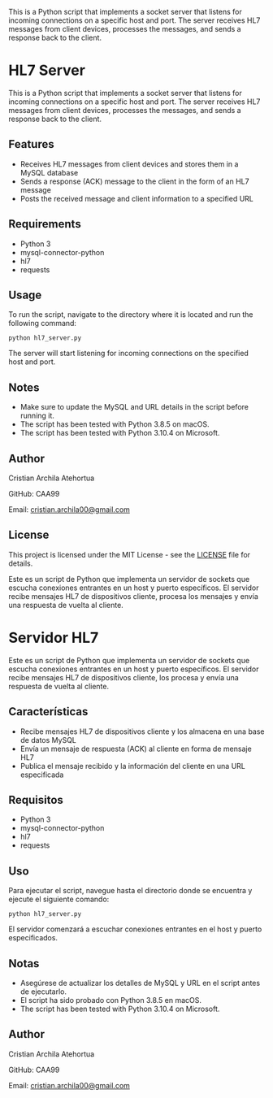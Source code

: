 This is a Python script that implements a socket server that listens for incoming connections on a specific host and port. The server receives HL7 messages from client devices, processes the messages, and sends a response back to the client.

# HL7 Server

This is a Python script that implements a socket server that listens for incoming connections on a specific host and port. The server receives HL7 messages from client devices, processes the messages, and sends a response back to the client.

## Features

- Receives HL7 messages from client devices and stores them in a MySQL database
- Sends a response (ACK) message to the client in the form of an HL7 message
- Posts the received message and client information to a specified URL

## Requirements

- Python 3
- mysql-connector-python
- hl7
- requests

## Usage

To run the script, navigate to the directory where it is located and run the following command:

`python hl7_server.py`

The server will start listening for incoming connections on the specified host and port.

## Notes

- Make sure to update the MySQL and URL details in the script before running it.
- The script has been tested with Python 3.8.5 on macOS.
- The script has been tested with Python 3.10.4 on Microsoft.

## Author

Cristian Archila Atehortua

GitHub: CAA99

Email: cristian.archila00@gmail.com

## License

This project is licensed under the MIT License - see the [LICENSE](LICENSE) file for details.

Este es un script de Python que implementa un servidor de sockets que escucha conexiones entrantes en un host y puerto específicos. El servidor recibe mensajes HL7 de dispositivos cliente, procesa los mensajes y envía una respuesta de vuelta al cliente.

# Servidor HL7

Este es un script de Python que implementa un servidor de sockets que escucha conexiones entrantes en un host y puerto específicos. El servidor recibe mensajes HL7 de dispositivos cliente, los procesa y envía una respuesta de vuelta al cliente.

## Características

- Recibe mensajes HL7 de dispositivos cliente y los almacena en una base de datos MySQL
- Envía un mensaje de respuesta (ACK) al cliente en forma de mensaje HL7
- Publica el mensaje recibido y la información del cliente en una URL especificada

## Requisitos

- Python 3
- mysql-connector-python
- hl7
- requests

## Uso

Para ejecutar el script, navegue hasta el directorio donde se encuentra y ejecute el siguiente comando:

`python hl7_server.py`


El servidor comenzará a escuchar conexiones entrantes en el host y puerto especificados.

## Notas

- Asegúrese de actualizar los detalles de MySQL y URL en el script antes de ejecutarlo.
- El script ha sido probado con Python 3.8.5 en macOS.
- The script has been tested with Python 3.10.4 on Microsoft.

## Author

Cristian Archila Atehortua

GitHub: CAA99

Email: cristian.archila00@gmail.com

